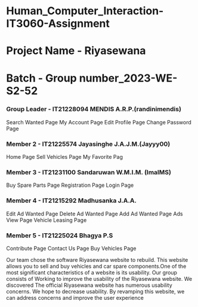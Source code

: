# Human_Computer_Interaction-IT3060-Assignment
# Project Name - Riyasewana
# Batch - Group number_2023-WE-S2-52
### Group Leader - IT21228094 MENDIS A.R.P.(randinimendis)
Search Wanted Page 
My Account Page
Edit Profile Page
Change Password Page
### Member 2 - IT21225574 Jayasinghe J.A.J.M.(Jayyy00)
Home Page 
Sell Vehicles Page
My Favorite Pag
### Member 3 - IT21231100 Sandaruwan W.M.I.M. (ImalMS)
Buy Spare Parts Page 
Registration Page
Login Page
### Member 4 - IT21215292  Madhusanka J.A.A.
Edit Ad Wanted Page
Delete Ad Wanted Page
Add Ad Wanted Page
Ads View Page
Vehicle Leasing Page
### Member 5 - IT21225024  Bhagya P.S
Contribute Page 
Contact Us Page 
Buy Vehicles Page

Our team chose the software Riyasewana website to rebuild. This website allows you 
to sell and buy vehicles and car spare components.One of the most significant 
characteristics of a website is its usability. Our group consists of Working to improve 
the usability of the Riyasewana website. We discovered The official Riyasewana 
website has numerous usability concerns. We hope to decrease usability. By 
revamping this website, we can address concerns and improve the user experience

